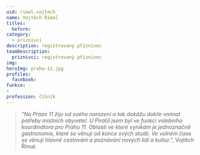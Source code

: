 ```yaml
---
uid: rimal.vojtech
name: Vojtěch Římal
titles:
  before: 
category:
  - priznivci
description: registrovaný příznivec 
teamDescription:
  priznivci: registrovaný příznivec
img: 
heroImg: praha-11.jpg
profiles:
  facebook: 
funkce: 
- 
profession: číšník
---
```





>*"Na Praze 11 žiju od svého narození a tak dokážu dobře vnímat potřeby místních obyvatel. U Pirátů jsem byl ve funkci volebního koordinátora pro Prahu 11. Oblastí ve které vynikám je jednoznačně gastronomie, které se věnuji od konce svých studií. Ve volném čase se věnuji hlavně cestování a poznávání nových lidí a kultur.",* Vojtěch Římal.
